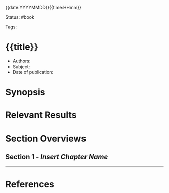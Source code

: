 {{date:YYYYMMDD}}{{time:HHmm}}

Status: #book

Tags:

# {{title}}

- Authors:
- Subject: 
- Date of publication:

# Synopsis

# Relevant Results

# Section Overviews

## Section 1 - *Insert Chapter Name*


---
# References